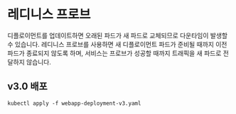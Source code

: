 # 레디니스 프로브

디플로이먼트를 업데이트하면 오래된 파드가 새 파드로 교체되므로 다운타임이 발생할 수 있습니다.
레디니스 프로브를 사용하면 새 디플로이먼트 파드가 준비될 때까지 이전 파드가 종료되지 않도록 하며,
서비스는 프로브가 성공할 때까지 트래픽을 새 파드로 전달하지 않습니다.


## v3.0 배포

```shell
kubectl apply -f webapp-deployment-v3.yaml
```
